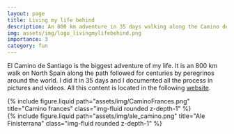 ```yaml
---
layout: page
title: Living my life behind
description: An 800 km adventure in 35 days walking along the Camino de Santiago
img: assets/img/logo_livingmylifebehind.png
importance: 3
category: fun
---
```


El Camino de Santiago is the biggest adventure of my life. It is an 800 km walk on North Spain along the path followed for centuries by peregrinos around the world. I did it in 35 days and I documented all the process in pictures and videos. All this content is located in the following [website](https://lnk.bio/livingmylifebehind).

<div class="row justify-content-sm-center">
    <div class="col-sm-8 mt-3 mt-md-0">
        {% include figure.liquid path="assets/img/CaminoFrances.png" title="Camino frances" class="img-fluid rounded z-depth-1" %}
    </div>
    <div class="col-sm-4 mt-3 mt-md-0">
        {% include figure.liquid path="assets/img/ale_camino.png" title="Ale Finisterrana" class="img-fluid rounded z-depth-1" %}
    </div>
</div>
